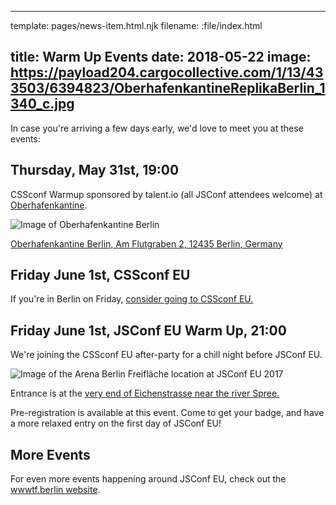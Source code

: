 ----
template: pages/news-item.html.njk
filename: :file/index.html

title: Warm Up Events
date: 2018-05-22
image: https://payload204.cargocollective.com/1/13/433503/6394823/OberhafenkantineReplikaBerlin_1340_c.jpg
----

In case you're arriving a few days early, we'd love to meet you at these events:

## Thursday, May 31st, 19:00

CSSconf Warmup sponsored by talent.io (all JSConf attendees welcome) at [Oberhafenkantine](http://www.oberhafenkantine-berlin.de/).

![Image of Oberhafenkantine Berlin](https://payload204.cargocollective.com/1/13/433503/6394823/OberhafenkantineReplikaBerlin_1340_c.jpg)

[Oberhafenkantine Berlin, Am Flutgraben 2, 12435 Berlin, Germany](https://goo.gl/maps/pesFTY3qXRE2)

## Friday June 1st, CSSconf EU

If you're in Berlin on Friday, [consider going to CSSconf EU.](https://2018.cssconf.eu/)

## Friday June 1st, JSConf EU Warm Up, 21:00

We're joining the CSSconf EU after-party for a chill night before JSConf EU.

![Image of the Arena Berlin Freifläche location at JSConf EU 2017](contents:images/freiflaeche.jpg)

Entrance is at the [very end of Eichenstrasse near the river Spree.](https://www.google.de/maps/place/Eichenstra%C3%9Fe,+12435+Berlin,+Germany/@52.49714,13.4545445,19z/data=!3m1!4b1!4m5!3m4!1s0x47a84e55986b4779:0xe0fd563693290b2a!8m2!3d52.4971392!4d13.4550917)

Pre-registration is available at this event. Come to get your badge, and have a more relaxed entry on the first day of JSConf EU!

## More Events

For even more events happening around JSConf EU, check out the [wwwtf.berlin website](http://wwwtf.berlin/).
